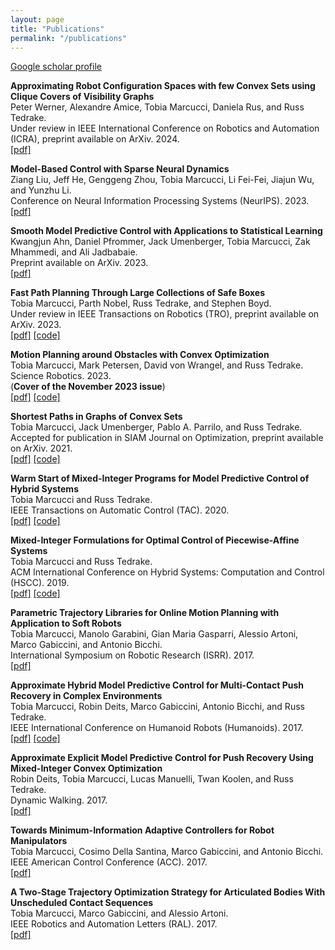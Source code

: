 ```yaml
---
layout: page
title: "Publications"
permalink: "/publications"
---
```


[Google scholar profile](https://scholar.google.com/citations?user=jfOVNcUAAAAJ&hl=en)

**Approximating Robot Configuration Spaces with few Convex Sets using Clique Covers
of Visibility Graphs**  
Peter Werner, Alexandre Amice, Tobia Marcucci, Daniela Rus, and Russ Tedrake.  
Under review in IEEE International Conference on Robotics and Automation (ICRA), preprint available on ArXiv. 2024.  
[[pdf]](https://arxiv.org/abs/2310.02875)

**Model-Based Control with Sparse Neural Dynamics**  
Ziang Liu, Jeff He, Genggeng Zhou, Tobia Marcucci, Li Fei-Fei, Jiajun Wu, and Yunzhu Li.  
Conference on Neural Information Processing Systems (NeurIPS). 2023.  
[[pdf]](https://openreview.net/pdf?id=ymBG2xs9Zf)

**Smooth Model Predictive Control with Applications to Statistical Learning**  
Kwangjun Ahn, Daniel Pfrommer, Jack Umenberger, Tobia Marcucci, Zak Mhammedi, and Ali Jadbabaie.  
Preprint available on ArXiv. 2023.  
[[pdf]](https://arxiv.org/pdf/2306.01914.pdf)

**Fast Path Planning Through Large Collections of Safe Boxes**  
Tobia Marcucci, Parth Nobel, Russ Tedrake, and Stephen Boyd.  
Under review in IEEE Transactions on Robotics (TRO), preprint available on ArXiv. 2023.  
[[pdf]](https://arxiv.org/pdf/2305.01072.pdf)
[[code]](https://github.com/cvxgrp/fastpathplanning)

**Motion Planning around Obstacles with Convex Optimization**  
Tobia Marcucci, Mark Petersen, David von Wrangel, and Russ Tedrake.  
Science Robotics. 2023.  
(**Cover of the November 2023 issue**)  
[[pdf]](https://www.science.org/doi/epdf/10.1126/scirobotics.adf7843)
[[code]](https://github.com/RobotLocomotion/gcs-science-robotics)

**Shortest Paths in Graphs of Convex Sets**  
Tobia Marcucci, Jack Umenberger, Pablo A. Parrilo, and Russ Tedrake.  
Accepted for publication in SIAM Journal on Optimization, preprint available on ArXiv. 2021.  
[[pdf]](https://arxiv.org/pdf/2101.11565.pdf)
[[code]](https://github.com/TobiaMarcucci/shortest-paths-in-graphs-of-convex-sets)

**Warm Start of Mixed-Integer Programs for Model Predictive Control of Hybrid Systems**  
Tobia Marcucci and Russ Tedrake.  
IEEE Transactions on Automatic Control (TAC). 2020.  
[[pdf]](https://arxiv.org/pdf/1910.08251.pdf)
[[code]](https://github.com/TobiaMarcucci/warm-start-hybrid-mpc)

**Mixed-Integer Formulations for Optimal Control of Piecewise-Affine Systems**  
Tobia Marcucci and Russ Tedrake.  
ACM International Conference on Hybrid Systems: Computation and Control (HSCC). 2019.  
[[pdf]](http://groups.csail.mit.edu/robotics-center/public_papers/Marcucci18.pdf)
[[code]](https://github.com/TobiaMarcucci/pympc/tree/hscc19)

**Parametric Trajectory Libraries for Online Motion Planning with Application to Soft Robots**  
Tobia Marcucci, Manolo Garabini, Gian Maria Gasparri, Alessio Artoni, Marco Gabiccini, and Antonio Bicchi.  
International Symposium on Robotic Research (ISRR). 2017.  
[[pdf]](https://www.researchgate.net/publication/321292637_Parametric_Trajectory_Libraries_for_Online_Motion_Planning_with_Application_to_Soft_Robots)

**Approximate Hybrid Model Predictive Control for Multi-Contact Push Recovery in Complex Environments**  
 Tobia Marcucci, Robin Deits, Marco Gabiccini, Antonio Bicchi, and Russ Tedrake.  
 IEEE International Conference on Humanoid Robots (Humanoids). 2017.  
[[pdf]](https://groups.csail.mit.edu/robotics-center/public_papers/Marcucci17.pdf)
[[code]](https://github.com/TobiaMarcucci/pympc/tree/humanoids2017)

**Approximate Explicit Model Predictive Control for Push Recovery Using Mixed-Integer Convex Optimization**  
Robin Deits, Tobia Marcucci, Lucas Manuelli, Twan Koolen, and Russ Tedrake.  
Dynamic Walking. 2017.  
[[pdf]](http://ruina.tam.cornell.edu/dynwalk17abstracts/320-Robin%20Deits%20-%20robin_deits_abstract.pdf)

**Towards Minimum-Information Adaptive Controllers for Robot Manipulators**  
Tobia Marcucci, Cosimo Della Santina, Marco Gabiccini, and Antonio Bicchi.  
IEEE American Control Conference (ACC). 2017.  
[[pdf]](https://www.researchgate.net/publication/318335441_Towards_minimum-information_adaptive_controllers_for_robot_manipulators)

**A Two-Stage Trajectory Optimization Strategy for Articulated Bodies With Unscheduled Contact Sequences**  
 Tobia Marcucci, Marco Gabiccini, and Alessio Artoni.  
 IEEE Robotics and Automation Letters (RAL). 2017.  
[[pdf]](https://ieeexplore.ieee.org/document/7442110)
